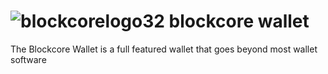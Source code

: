 # ![blockcorelogo32](https://user-images.githubusercontent.com/6504337/164452671-88d97beb-d865-4736-aaae-923499f4ba37.png) blockcore wallet
The Blockcore Wallet is a full featured wallet that goes beyond most wallet software

